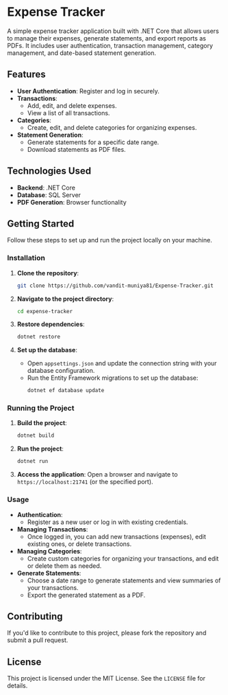 # Expense Tracker

A simple expense tracker application built with .NET Core that allows users to manage their expenses, generate statements, and export reports as PDFs. It includes user authentication, transaction management, category management, and date-based statement generation.

## Features

- **User Authentication**: Register and log in securely.
- **Transactions**:
  - Add, edit, and delete expenses.
  - View a list of all transactions.
- **Categories**:
  - Create, edit, and delete categories for organizing expenses.
- **Statement Generation**:
  - Generate statements for a specific date range.
  - Download statements as PDF files.

## Technologies Used

- **Backend**: .NET Core
- **Database**: SQL Server 
- **PDF Generation**: Browser functionality 

## Getting Started

Follow these steps to set up and run the project locally on your machine.


### Installation

1. **Clone the repository**:
    ```bash
    git clone https://github.com/vandit-muniya81/Expense-Tracker.git
    ```

2. **Navigate to the project directory**:
    ```bash
    cd expense-tracker
    ```

3. **Restore dependencies**:
    ```bash
    dotnet restore
    ```

4. **Set up the database**:
   - Open `appsettings.json` and update the connection string with your database configuration.
   - Run the Entity Framework migrations to set up the database:
     ```bash
     dotnet ef database update
     ```

### Running the Project

1. **Build the project**:
    ```bash
    dotnet build
    ```

2. **Run the project**:
    ```bash
    dotnet run
    ```

3. **Access the application**:
   Open a browser and navigate to `https://localhost:21741` (or the specified port).

### Usage

- **Authentication**: 
  - Register as a new user or log in with existing credentials.
- **Managing Transactions**:
  - Once logged in, you can add new transactions (expenses), edit existing ones, or delete transactions.
- **Managing Categories**:
  - Create custom categories for organizing your transactions, and edit or delete them as needed.
- **Generate Statements**:
  - Choose a date range to generate statements and view summaries of your transactions.
  - Export the generated statement as a PDF.

## Contributing

If you'd like to contribute to this project, please fork the repository and submit a pull request.

## License

This project is licensed under the MIT License. See the `LICENSE` file for details.
